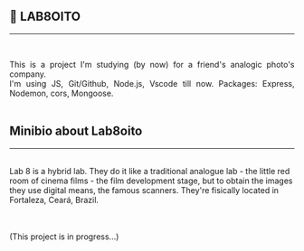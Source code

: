 ## 📸 LAB8OITO
----------------------
<br>
<p align="justify">This is a project I'm studying (by now) for a friend's analogic photo's company. 
<br>
I'm using JS, Git/Github, Node.js, Vscode till now. Packages: Express, Nodemon, cors, Mongoose.
<br><br>

## Minibio about Lab8oito
------------------------
<br>
Lab 8 is a hybrid lab. They do it like a traditional analogue lab - the little red room of cinema films - the film development stage, but to obtain the images they use digital means, the famous scanners. They're fisically located in Fortaleza, Ceará, Brazil.
<br><br><br>

(This project is in progress...)